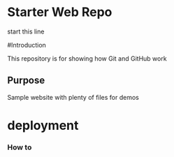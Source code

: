 # Starter Web Repo
start this line

#Introduction

This repository is for showing how Git and GitHub work

## Purpose

Sample website with plenty of files for demos
# deployment
### How to 
